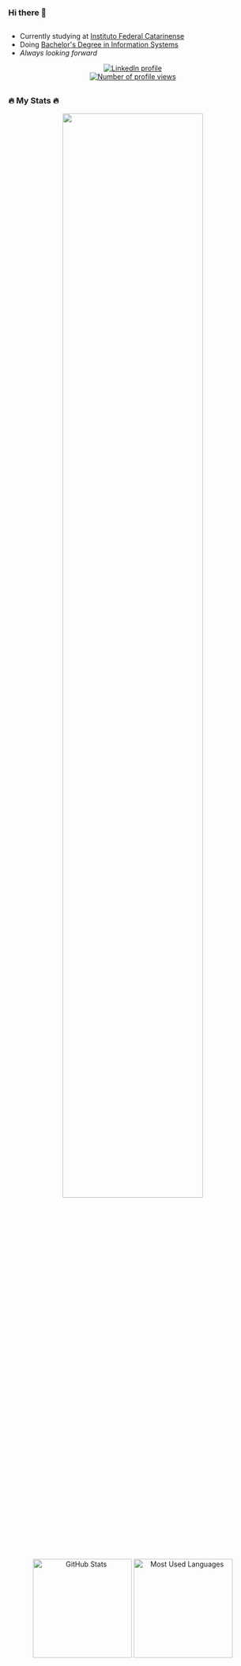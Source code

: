 ### Hi there 👋
##
- Currently studying at [Instituto Federal Catarinense](https://araquari.ifc.edu.br/)
- Doing [Bachelor's Degree in Information Systems](https://bsi.araquari.ifc.edu.br/)
- *Always looking forward*

<div align='center'>
  <div id='badges'>
    <a href='https://www.linkedin.com/in/marcus-costa-graciano/'>
      <img src="https://img.shields.io/badge/LinkedIn-blue?logo=linkedin&logoColor=white&style=for-the-badge" alt='LinkedIn profile'>
    </a>
  </div>
  <a href='#'>
  <img src='https://komarev.com/ghpvc/?username=marcuscostagraciano&style=flat-square&color=blue'  alt="Number of profile views">
  </a>
</div>

##
### 🔥 My Stats 🔥
<div align='center'>
  <img width='75%' src='https://github-readme-streak-stats.herokuapp.com?user=marcuscostagraciano&theme=transparent&hide_border=true&background=45%2C94EBE2%2CEB8D77&mode=weekly' />
  <img height='200em' src='https://github-readme-stats.vercel.app/api?username=marcuscostagraciano&show_icons=true&theme=transparent&include_all_commits=true&hide_border=true&count_private=false' alt='GitHub Stats'>
  <img height='200em' src='https://github-readme-stats.vercel.app/api/top-langs/?username=marcuscostagraciano&layout=compact&langs_count=7&theme=transparent&hide_border=true' alt='Most Used Languages'>
</div>

##

